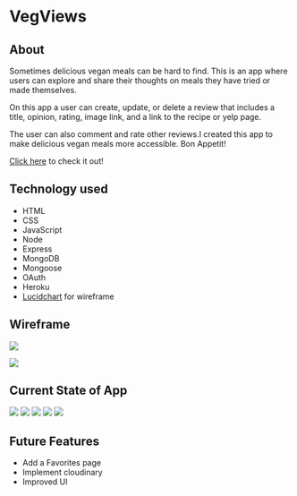 
# VegViews

## About

Sometimes delicious vegan meals can be hard to find. This is an app where users can explore and share their thoughts on meals they have tried or made themselves. 

On this app a user can create, update, or delete a review that includes a title, opinion, rating, image link, and a link to the recipe or yelp page.

The user can also comment and rate other reviews.I created this app to make delicious vegan meals more accessible. Bon Appetit! 

[Click here](https://vegviews.herokuapp.com/reviews) to check it out!


## Technology used
* HTML
* CSS
* JavaScript
* Node
* Express
* MongoDB
* Mongoose
* OAuth
* Heroku
* [Lucidchart](www.lucidchart.com) for wireframe



## Wireframe

![](https://i.imgur.com/8TU5H8l.png)

![](https://i.imgur.com/IZQADQl.png)

## Current State of App
![](https://i.imgur.com/ZcI6KYJ.png)
![](https://i.imgur.com/Vf8ez9E.png)
![](https://i.imgur.com/lOEGulJ.png)
![](https://i.imgur.com/OQkzZqI.png)
![](https://i.imgur.com/Ut3vvCs.png)


## Future Features
* Add a Favorites page
* Implement cloudinary
* Improved UI




	